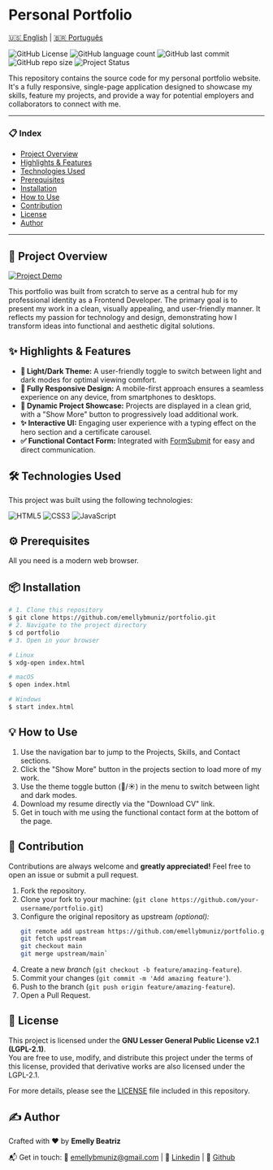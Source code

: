 # Personal Portfolio

[🇺🇸 English](./README.md) | [🇧🇷 Português](./README.pt.md)


![GitHub License](https://img.shields.io/github/license/emellybmuniz/portfolio)
![GitHub language count](https://img.shields.io/github/languages/count/emellybmuniz/portfolio)
![GitHub last commit](https://img.shields.io/github/last-commit/emellybmuniz/portfolio)
![GitHub repo size](https://img.shields.io/github/repo-size/emellybmuniz/portfolio)
![Project Status](https://img.shields.io/badge/Status-Completed-brightgreen)


This repository contains the source code for my personal portfolio website. It's a fully responsive, single-page application designed to showcase my skills, feature my projects, and provide a way for potential employers and collaborators to connect with me.


---
### 📋 Index

- [Project Overview](#-project-overview)
- [Highlights & Features](#-highlights--features)
- [Technologies Used](#-technologies-used)
- [Prerequisites](#-prerequisites)
- [Installation](#-installation)
- [How to Use](#-how-to-use)
- [Contribution](#-contribution)
- [License](#-license)
- [Author](#-author)
---


## 🚀 Project Overview

[![Project Demo](src/images/project-demo.gif)](https://emellybmuniz.github.io/portfolio/)

This portfolio was built from scratch to serve as a central hub for my professional identity as a Frontend Developer. The primary goal is to present my work in a clean, visually appealing, and user-friendly manner. It reflects my passion for technology and design, demonstrating how I transform ideas into functional and aesthetic digital solutions.

## ✨ Highlights & Features

- **🎨 Light/Dark Theme:** A user-friendly toggle to switch between light and dark modes for optimal viewing comfort.
- **📱 Fully Responsive Design:** A mobile-first approach ensures a seamless experience on any device, from smartphones to desktops.
- **🚀 Dynamic Project Showcase:** Projects are displayed in a clean grid, with a "Show More" button to progressively load additional work.
- **✨ Interactive UI:** Engaging user experience with a typing effect on the hero section and a certificate carousel.
- **✅ Functional Contact Form:** Integrated with [FormSubmit](https://formsubmit.co/) for easy and direct communication.


## 🛠️ Technologies Used

This project was built using the following technologies:

![HTML5](https://img.shields.io/badge/html5-%23E34F26.svg?style=for-the-badge&logo=html5&logoColor=white)
![CSS3](https://img.shields.io/badge/css3-%231572B6.svg?style=for-the-badge&logo=css3&logoColor=white)
![JavaScript](https://img.shields.io/badge/javascript-%23323330.svg?style=for-the-badge&logo=javascript&logoColor=%23F7DF1E)


## ⚙️ Prerequisites

All you need is a modern web browser.


## 📦 Installation

```bash
# 1. Clone this repository
$ git clone https://github.com/emellybmuniz/portfolio.git
# 2. Navigate to the project directory
$ cd portfolio
# 3. Open in your browser

# Linux
$ xdg-open index.html

# macOS
$ open index.html 

# Windows
$ start index.html 
```


## 💡 How to Use

1. Use the navigation bar to jump to the Projects, Skills, and Contact sections.
2. Click the "Show More" button in the projects section to load more of my work.
3. Use the theme toggle button (🌙/☀️) in the menu to switch between light and dark modes.
4. Download my resume directly via the "Download CV" link.
5. Get in touch with me using the functional contact form at the bottom of the page.


## 🤝 Contribution

Contributions are always welcome and **greatly appreciated!** Feel free to open an issue or submit a pull request.

1. Fork the repository.
2. Clone your fork to your machine: (`git clone https://github.com/your-username/portfolio.git`)
3. Configure the original repository as upstream *(optional):*
    ```bash
    git remote add upstream https://github.com/emellybmuniz/portfolio.git
    git fetch upstream
    git checkout main
    git merge upstream/main`
    ```
4. Create a new *branch* (`git checkout -b feature/amazing-feature`).
5. Commit your changes (`git commit -m 'Add amazing feature'`).
6. Push to the branch (`git push origin feature/amazing-feature`).
7. Open a Pull Request.   


## 🔑 License

This project is licensed under the **GNU Lesser General Public License v2.1 (LGPL-2.1)**.  
You are free to use, modify, and distribute this project under the terms of this license, provided that derivative works are also licensed under the LGPL-2.1.  

For more details, please see the [LICENSE](./LICENSE) file included in this repository.

## ✍️ Author

Crafted with ❤️ by **Emelly Beatriz**

📬 Get in touch:
📧 emellybmuniz@gmail.com |
💼 [Linkedin](https://www.linkedin.com/in/emellybmuniz) |
🐙 [Github](https://github.com/emellybmuniz)


